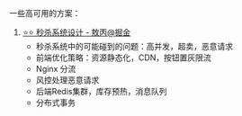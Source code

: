 一些高可用的方案：

1. [⭐️⭐️ 秒杀系统设计 - 敖丙@掘金](https://juejin.cn/post/6861749238466576397)
   - 秒杀系统中的可能碰到的问题：高并发，超卖，恶意请求
   - 前端优化策略：资源静态化，CDN，按钮置灰限流
   - Nginx 分流
   - 风控处理恶意请求
   - 后端Redis集群，库存预热，消息队列
   - 分布式事务